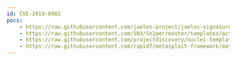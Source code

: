 ```yaml
---
id: CVE-2019-8903
pocs:
    - https://raw.githubusercontent.com/jaeles-project/jaeles-signatures/master/cves/totaljs-path-traversal-cve-2019-8903.yaml
    - https://raw.githubusercontent.com/1N3/Sn1per/master/templates/active/CVE-2019-8903_-_Totaljs_Unathenticated_Directory_Traversal.sh
    - https://raw.githubusercontent.com/projectdiscovery/nuclei-templates/master/cves/CVE-2019-8903.yaml
    - https://raw.githubusercontent.com/rapid7/metasploit-framework/master/modules/auxiliary/scanner/http/totaljs_traversal.rb
---
```

